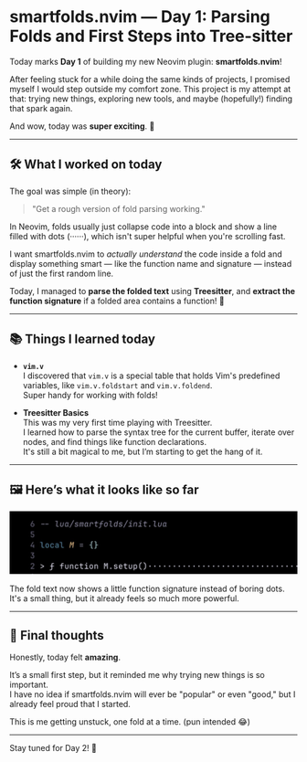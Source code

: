 # smartfolds.nvim — Day 1: Parsing Folds and First Steps into Tree-sitter

Today marks **Day 1** of building my new Neovim plugin: **smartfolds.nvim**!

After feeling stuck for a while doing the same kinds of projects, I promised myself I would step outside my comfort zone. This project is my attempt at that: trying new things, exploring new tools, and maybe (hopefully!) finding that spark again.

And wow, today was **super exciting**. 🚀

---

## 🛠️ What I worked on today

The goal was simple (in theory):  
> "Get a rough version of fold parsing working."

In Neovim, folds usually just collapse code into a block and show a line filled with dots (······), which isn't super helpful when you're scrolling fast.

I want smartfolds.nvim to *actually understand* the code inside a fold and display something smart — like the function name and signature — instead of just the first random line.

Today, I managed to **parse the folded text** using **Treesitter**, and **extract the function signature** if a folded area contains a function! 🧠

---

## 📚 Things I learned today

- **`vim.v`**  
  I discovered that `vim.v` is a special table that holds Vim's predefined variables, like `vim.v.foldstart` and `vim.v.foldend`.  
  Super handy for working with folds!

- **Treesitter Basics**  
  This was my very first time playing with Treesitter.  
  I learned how to parse the syntax tree for the current buffer, iterate over nodes, and find things like function declarations.  
  It's still a bit magical to me, but I’m starting to get the hang of it.

---

## 🖼️ Here’s what it looks like so far

![Screenshot of folded code](../assets/GpinQDpWsAAv3ag.jpeg)

The fold text now shows a little function signature instead of boring dots.  
It's a small thing, but it already feels so much more powerful.

---

## 💬 Final thoughts

Honestly, today felt **amazing**.

It’s a small first step, but it reminded me why trying new things is so important.  
I have no idea if smartfolds.nvim will ever be "popular" or even "good," but I already feel proud that I started.

This is me getting unstuck, one fold at a time. (pun intended 😂)

---

Stay tuned for Day 2! 🚀
